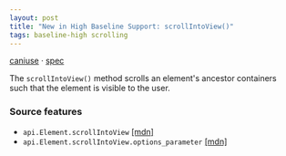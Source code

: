 ```yaml
---
layout: post
title: "New in High Baseline Support: scrollIntoView()"
tags: baseline-high scrolling
---
```


[caniuse](https://caniuse.com/?search=scroll-into-view) · [spec](https://drafts.csswg.org/cssom-view-1/#dom-element-scrollintoview)

The `scrollIntoView()` method scrolls an element's ancestor containers such that the element is visible to the user.

### Source features

- ``api.Element.scrollIntoView`` [[mdn]](https://https://developer.mozilla.org/en-US/search?q=api.Element.scrollIntoView)
- ``api.Element.scrollIntoView.options_parameter`` [[mdn]](https://https://developer.mozilla.org/en-US/search?q=api.Element.scrollIntoView.options_parameter)
